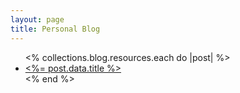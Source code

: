 ```yaml
---
layout: page
title: Personal Blog
---
```


<ul>
  <% collections.blog.resources.each do |post| %>
    <li>
      <a href="<%= post.relative_url %>"><%= post.data.title %></a>
    </li>
  <% end %>
</ul>
